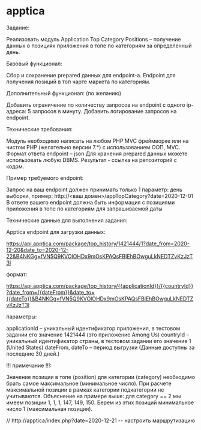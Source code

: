 # apptica

Задание:

Реализовать модуль Application Top Category Positions – получение данных о позициях приложения в топе по категориям за определенный день.

Базовый функционал:

Сбор и сохранение prepared данных для endpoint-а.
Endpoint для получения позиций в топ чарте маркета по категориям.

Дополнительный функционал: (по желанию)

Добавить ограничение по количеству запросов на endpoint с одного ip-адреса: 5 запросов в минуту.
Добавить логирование запросов на endpoint.

Технические требования:

Модуль необходимо написать на любом PHP MVC фреймворке или на чистом PHP (желательно версии 7.*) с использованием ООП, MVC.
Формат ответа endpoint – json
Для хранения prepared данных можете использовать любую DBMS.
Результат - ссылка на репозиторий с кодом.

Пример требуемого endpoint:

Запрос на ваш endpoint должен принимать только 1 параметр: день выборки, пример:
http://<ваш домен>/appTopCategory?date=2020-12-01
В ответе вашего endpoint должна быть информация с позициями приложения в топе по категориям для запрашиваемой даты

Технические данные для выполнения задания:

Apptica endpoint для загрузки данных:

https://api.apptica.com/package/top_history/1421444/1?date_from=2020-12-20&date_to=2020-12-22&B4NKGg=fVN5Q9KVOlOHDx9mOsKPAQsFBlEhBOwguLkNEDTZvKzJzT3l

формат:

https://api.apptica.com/package/top_history/{{applicationId}}/{{countryId}}?date_from={{dateFrom}}&date_to={{dateTo}}&B4NKGg=fVN5Q9KVOlOHDx9mOsKPAQsFBlEhBOwguLkNEDTZvKzJzT3l

параметры:

applicationId – уникальный идентификатор приложения, в тестовом задании его значение 1421444 (это приложение Among Us)
countryId – уникальный идентификатор страны, в тестовом задании его значение 1 (United States)
dateFrom, dateTo – период выгрузки (Данные доступны за последние 30 дней.)


!!! примечание !!!:

Значение позиции в топе (position) для категории (category) необходимо брать самое максимальное (минимальное число).
При расчете максимальной позиции в рамках категории подкатегории не учитываются. Объяснение на примере выше: для category == 2 мы имеем позиции 1, 1, 1, 147, 149, 150. Берем из этих позиций минимальное число 1 (максимальная позиция).




// http://apptica/index.php?date=2020-12-21  -- настроить маршрутизацию